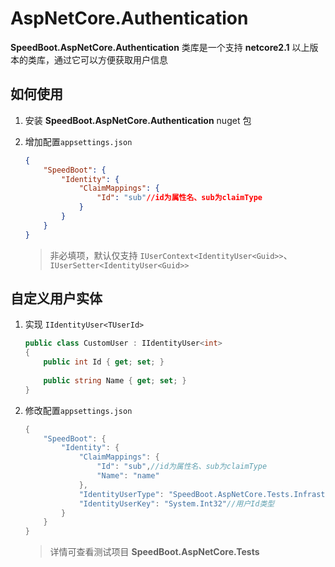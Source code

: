 # AspNetCore.Authentication

**SpeedBoot.AspNetCore.Authentication** 类库是一个支持 **netcore2.1** 以上版本的类库，通过它可以方便获取用户信息

## 如何使用

1. 安装 **SpeedBoot.AspNetCore.Authentication** nuget 包

2. 增加配置`appsettings.json`

   ```json
   {
       "SpeedBoot": {
           "Identity": {
               "ClaimMappings": {
                   "Id": "sub"//id为属性名、sub为claimType
               }
           }
       }
   }
   ```

   > 非必填项，默认仅支持 `IUserContext<IdentityUser<Guid>>`、`IUserSetter<IdentityUser<Guid>>`
   >

## 自定义用户实体

1. 实现 `IIdentityUser<TUserId>`

   ```csharp
   public class CustomUser : IIdentityUser<int>
   {
       public int Id { get; set; }
       
       public string Name { get; set; }
   }
   ```

2. 修改配置`appsettings.json`

   ```csharp
   {
       "SpeedBoot": {
           "Identity": {
               "ClaimMappings": {
                   "Id": "sub",//id为属性名、sub为claimType
                   "Name": "name"
               },
               "IdentityUserType": "SpeedBoot.AspNetCore.Tests.Infrastructure.CustomUser,SpeedBoot.AspNetCore.Tests",//完整命名空间,程序集名
               "IdentityUserKey": "System.Int32"//用户Id类型
           }
       }
   }
   ```

   > 详情可查看测试项目 **SpeedBoot.AspNetCore.Tests**

